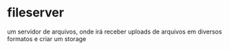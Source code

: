 # fileserver
um servidor de arquivos, onde irá receber uploads de arquivos em diversos formatos e criar um storage
